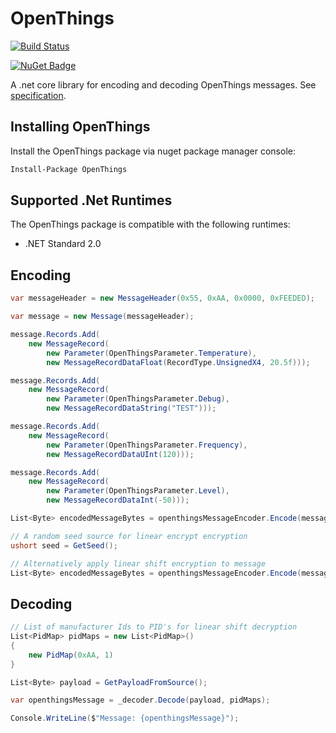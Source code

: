# OpenThings

[![Build Status](https://dev.azure.com/DerekGn/GitHub/_apis/build/status/DerekGn.OpenThings?branchName=main)](https://dev.azure.com/DerekGn/GitHub/_build/latest?definitionId=4&branchName=main)

[![NuGet Badge](https://buildstats.info/nuget/OpenThings)](https://www.nuget.org/packages/OpenThings/)

A .net core library for encoding and decoding OpenThings messages. See [specification](https://github.com/DerekGn/OpenThings/blob/main/OpenThings%20Specification%5B2505%5D.pdf).

## Installing OpenThings

Install the OpenThings package via nuget package manager console:

``` cmd
Install-Package OpenThings
```

## Supported .Net Runtimes

The OpenThings package is compatible with the following runtimes:

* .NET Standard 2.0

## Encoding

``` csharp
var messageHeader = new MessageHeader(0x55, 0xAA, 0x0000, 0xFEEDED);

var message = new Message(messageHeader);

message.Records.Add(
    new MessageRecord(
        new Parameter(OpenThingsParameter.Temperature),
        new MessageRecordDataFloat(RecordType.UnsignedX4, 20.5f)));

message.Records.Add(
    new MessageRecord(
        new Parameter(OpenThingsParameter.Debug),
        new MessageRecordDataString("TEST")));

message.Records.Add(
    new MessageRecord(
        new Parameter(OpenThingsParameter.Frequency),
        new MessageRecordDataUInt(120)));

message.Records.Add(
    new MessageRecord(
        new Parameter(OpenThingsParameter.Level),
        new MessageRecordDataInt(-50)));

List<Byte> encodedMessageBytes = openthingsMessageEncoder.Encode(message);

// A random seed source for linear encrypt encryption
ushort seed = GetSeed();

// Alternatively apply linear shift encryption to message 
List<Byte> encodedMessageBytes = openthingsMessageEncoder.Encode(message, 0x45, seed);
```

## Decoding

``` csharp
// List of manufacturer Ids to PID's for linear shift decryption
List<PidMap> pidMaps = new List<PidMap>()
{
    new PidMap(0xAA, 1)
}

List<Byte> payload = GetPayloadFromSource();

var openthingsMessage = _decoder.Decode(payload, pidMaps);

Console.WriteLine($"Message: {openthingsMessage}");
```
